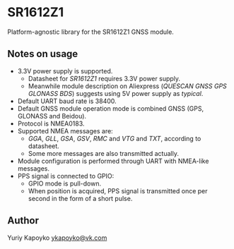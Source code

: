# SR1612Z1

Platform-agnostic library for the SR1612Z1 GNSS module.

## Notes on usage

* 3.3V power supply is supported.
    * Datasheet for *SR1612Z1* requires 3.3V power supply.
    * Meanwhile module description on Aliexpress (*QUESCAN GNSS GPS GLONASS BDS*) suggests using 5V power supply as *typical*.
* Default UART baud rate is 38400.
* Default GNSS module operation mode is combined GNSS (GPS, GLONASS and Beidou).
* Protocol is NMEA0183.
* Supported NMEA messages are:
    * *GGA*, *GLL*, *GSA*, *GSV*, *RMC* and *VTG* and *TXT*, according to datasheet.
    * Some more messages are also transmitted actually.
* Module configuration is performed through UART with NMEA-like messages.
* PPS signal is connected to GPIO:
    * GPIO mode is pull-down.
    * When position is acquired, PPS signal is transmitted once per second in the form of a short pulse.

## Author

Yuriy Kapoyko ykapoyko@vk.com
